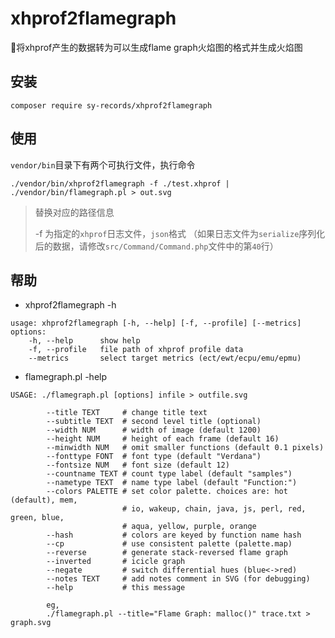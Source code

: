 # xhprof2flamegraph

🎨将xhprof产生的数据转为可以生成flame graph火焰图的格式并生成火焰图

## 安装

```
composer require sy-records/xhprof2flamegraph
```

## 使用

`vendor/bin`目录下有两个可执行文件，执行命令
```shell
./vendor/bin/xhprof2flamegraph -f ./test.xhprof | ./vendor/bin/flamegraph.pl > out.svg
```

> 替换对应的路径信息
>
> -f 为指定的`xhprof`日志文件，`json`格式 （如果日志文件为`serialize`序列化后的数据，请修改`src/Command/Command.php`文件中的第`40`行）

## 帮助

* xhprof2flamegraph -h
```shell
usage: xhprof2flamegraph [-h, --help] [-f, --profile] [--metrics]
options:
    -h, --help      show help
    -f, --profile   file path of xhprof profile data
    --metrics       select target metrics (ect/ewt/ecpu/emu/epmu)
```

* flamegraph.pl -help
```shell
USAGE: ./flamegraph.pl [options] infile > outfile.svg

        --title TEXT     # change title text
        --subtitle TEXT  # second level title (optional)
        --width NUM      # width of image (default 1200)
        --height NUM     # height of each frame (default 16)
        --minwidth NUM   # omit smaller functions (default 0.1 pixels)
        --fonttype FONT  # font type (default "Verdana")
        --fontsize NUM   # font size (default 12)
        --countname TEXT # count type label (default "samples")
        --nametype TEXT  # name type label (default "Function:")
        --colors PALETTE # set color palette. choices are: hot (default), mem,
                         # io, wakeup, chain, java, js, perl, red, green, blue,
                         # aqua, yellow, purple, orange
        --hash           # colors are keyed by function name hash
        --cp             # use consistent palette (palette.map)
        --reverse        # generate stack-reversed flame graph
        --inverted       # icicle graph
        --negate         # switch differential hues (blue<->red)
        --notes TEXT     # add notes comment in SVG (for debugging)
        --help           # this message

        eg,
        ./flamegraph.pl --title="Flame Graph: malloc()" trace.txt > graph.svg
```
